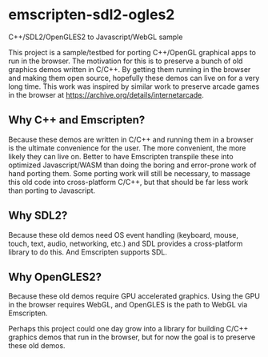 # emscripten-sdl2-ogles2
C++/SDL2/OpenGLES2 to Javascript/WebGL sample

This project is a sample/testbed for porting C++/OpenGL graphical apps to run in the browser.  The motivation for this is to preserve a bunch of old graphics demos written in C/C++.  By getting them running in the browser and making them open source, hopefully these demos can live on for a very long time.  This work was inspired by similar work to preserve arcade games in the browser at https://archive.org/details/internetarcade.

## Why C++ and Emscripten?  

Because these demos are written in C/C++ and running them in a browser is the ultimate convenience for the user.  The more convenient, the more likely they can live on.  Better to have Emscripten transpile these into optimized Javascript/WASM than doing the boring and error-prone work of hand porting them.  Some porting work will still be necessary, to massage this old code into cross-platform C/C++, but that should be far less work than porting to Javascript.

## Why SDL2? 

Because these old demos need OS event handling (keyboard, mouse, touch, text, audio, networking, etc.) and SDL provides a cross-platform library to do this.  And Emscripten supports SDL.

## Why OpenGLES2?  

Because these old demos require GPU accelerated graphics. Using the GPU in the browser requires WebGL, and OpenGLES is the path to WebGL via Emscripten.

Perhaps this project could one day grow into a library for building C/C++ graphics demos that run in the browser, but for now the goal is to preserve these old demos.
